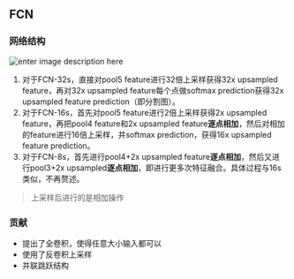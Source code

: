 
## FCN  
### 网络结构     

![enter image description here](https://lh3.googleusercontent.com/6VjKgbGTSea806JCBY-IfqOaSdCxzdmtBU9Cpf0rGIhfm_cotyLFcKaXdmKAv4CjP-b7cHhZyIu4)    
1.  对于FCN-32s，直接对pool5 feature进行32倍上采样获得32x upsampled feature，再对32x upsampled feature每个点做softmax prediction获得32x upsampled feature prediction（即分割图）。
2.  对于FCN-16s，首先对pool5 feature进行2倍上采样获得2x upsampled feature，再把pool4 feature和2x upsampled feature**逐点相加**，然后对相加的feature进行16倍上采样，并softmax prediction，获得16x upsampled feature prediction。
3.  对于FCN-8s，首先进行pool4+2x upsampled feature**逐点相加**，然后又进行pool3+2x upsampled**逐点相加**，即进行更多次特征融合。具体过程与16s类似，不再赘述。   
> 上采样后进行的是相加操作
### 贡献  
- 提出了全卷积，使得任意大小输入都可以   
- 使用了反卷积上采样
- 并联跳跃结构
<!--stackedit_data:
eyJoaXN0b3J5IjpbMTY1NzUyMzY3MywxODE0MDAxMjI4LDEzNz
k5NjU2MDMsODE4MTIzMjg3XX0=
-->
